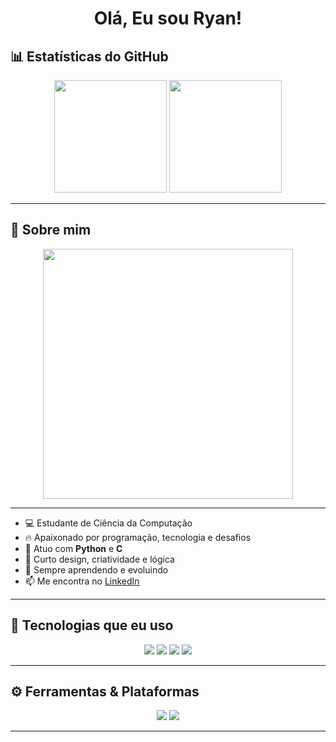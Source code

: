

<h1 align="center">Olá, Eu sou Ryan! </h1>

## 📊 Estatísticas do GitHub

<div align="center">
  <img height="180em" src="https://github-readme-stats.vercel.app/api?username=ryan-santos&show_icons=true&theme=tokyonight&icon_color=00ff00&title_color=00ff00&text_color=00ff00&bg_color=0A0A0A" />
  <img height="180em" src="https://github-readme-stats.vercel.app/api/top-langs/?username=ryan-santos&layout=compact&theme=tokyonight&title_color=00ff00&text_color=00ff00&bg_color=0A0A0A" />
</div>

---


## 🧠 Sobre mim
<div align="center">
  <img src="https://media.giphy.com/media/qgQUggAC3Pfv687qPC/giphy.gif" width="400">
</div>

---

- 💻 Estudante de Ciência da Computação  
- 🔥 Apaixonado por programação, tecnologia e desafios  
- 🐍 Atuo com **Python** e **C**  
- 🎨 Curto design, criatividade e lógica  
- 🌱 Sempre aprendendo e evoluindo  
- 📫 Me encontra no [LinkedIn](https://linkedin.com/in/ryan-santos)  

---

## 💾 Tecnologias que eu uso

<div align="center">
  <img src="https://img.shields.io/badge/C-0A403D?style=for-the-badge&logo=c&logoColor=white">
  <img src="https://img.shields.io/badge/Python-0A403D?style=for-the-badge&logo=python&logoColor=white">
  <img src="https://img.shields.io/badge/Git-0A403D?style=for-the-badge&logo=git&logoColor=white">
  <img src="https://img.shields.io/badge/Linux-0A403D?style=for-the-badge&logo=linux&logoColor=white">
</div>

---

## ⚙️ Ferramentas & Plataformas

<div align="center">
  <img src="https://img.shields.io/badge/VSCODE-0A403D?style=for-the-badge&logo=visualstudiocode&logoColor=white">
  <img src="https://img.shields.io/badge/GitHub-0A403D?style=for-the-badge&logo=github&logoColor=white">
</div>

---

